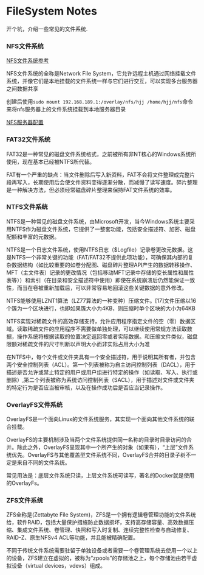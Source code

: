# FileSystem Notes

开个坑，介绍一些常见的文件系统.

### NFS文件系统

[NFS文件系统参考](https://docs.redhat.com/zh_hans/documentation/red_hat_enterprise_linux/7/html/storage_administration_guide/ch-nfs#ch-nfs)

NFS文件系统的全称是Network File System，它允许远程主机通过网络挂载文件系统，并像它们是本地挂载的文件系统一样与它们进行交互，可以实现多台服务器之间数据共享

创建后使用`sudo mount 192.168.189.1:/overlay/nfs/hjj /home/hjj/nfs`命令来将nfs服务器上的文件系统挂载到本地服务器目录

[NFS服务器配置](https://www.cnblogs.com/zeq912/p/9606105.html)

### FAT32文件系统

FAT32是一种常见的磁盘文件系统格式，之前被所有非NT核心的Windows系统所使用，现在基本已经被NTFS所代替。

FAT有一个严重的缺点：当文件删除后写入新资料，FAT不会将文件整理成完整片段再写入，长期使用后会使文件资料变得逐渐分散，而减慢了读写速度。碎片整理是一种解决方法，但必须经常磁盘碎片整理来保持FAT文件系统的效率。

### NTFS文件系统

NTFS是一种常见的磁盘文件系统，由Microsoft开发，当今Windows系统主要采用NTFS作为磁盘文件系统，它提供了一整套功能，包括安全描述符、加密、磁盘配额和丰富的元数据。

NTFS是一个日志文件系统，使用NTFS日志（$Logfile）记录卷更改元数据。这是NTFS一个非常关键的功能（FAT/FAT32不提供此项功能），可确保其内部的复杂数据结构（如比较重要的如卷分配图、磁盘碎片整理API产生的数据转移操作、MFT（主文件表）记录的更改情况（包括移动MFT记录中存储的变长属性和属性表等））和索引（在目录和安全描述符中使用）即使在系统崩溃后仍然能保证一致性，而当在卷被重新加载后，可以非常容易地回滚这些关键数据的意外修改。

NTFS能够使用LZNT1算法（LZ77算法的一种变种）压缩文件。[17]文件压缩以16个簇为一个区块进行，也即如果簇大小为4KB，则压缩时单个区块的大小为64KB

NTFS实现对稀疏文件的高效存储支持，允许应用程序指定文件的空（零）数据区域。读取稀疏文件的应用程序不需要做单独处理，可以继续使用常规方法读取数据，操作系统将根据读取的位置决定返回零或者实际数据。和压缩文件类似，磁盘限额对稀疏文件的尺寸判断以声明大小而非实际占用大小为准

在NTFS中，每个文件或文件夹具有一个安全描述符，用于说明其所有者，并包含两个安全控制列表（ACL）。第一个列表被称为自主访问控制列表（DACL），用于描述是否允许或禁止特定的用户或用户组进行特定的操作（如读取、写入、执行或删除）,第二个列表被称为系统访问控制列表（SACL），用于描述对文件或文件夹的特定行为是否应当被审核，以及在操作成功后是否应当记录操作。

### OverlayFS文件系统

OverlayFS是一个面向Linux的文件系统服务，其实现一个面向其他文件系统的联合挂载。

OverlayFS的主要机制涉及当两个文件系统提供同一名称的目录时目录访问的合并。除此之外，OverlayFS呈现其中一个所产生的对象（如果有），“上层”文件系统优先。OverlayFS与其他覆盖型文件系统不同，OverlayFS合并的目录子树不一定是来自不同的文件系统。

常见用法是：底层文件系统只读，上层文件系统可读写，著名的Docker就是使用的OverlayFs。

### ZFS文件系统

ZFS全称是(Zettabyte File System)，ZFS是一个拥有逻辑卷管理功能的文件系统给，软件RAID，包括大量保护措施防止数据损坏，支持高存储容量、高效数据压缩、集成文件系统、卷管理、快照和写入时复制、连续完整性检查与自动修复、RAID-Z、原生NFSv4 ACL等功能，并且能被精确配置。

不同于传统文件系统需要驻留于单独设备或者需要一个卷管理系统去使用一个以上的设备，ZFS建立在虚拟的，被称为“zpools”的存储池之上，每个存储池由若干虚拟设备（virtual devices，vdevs）组成。